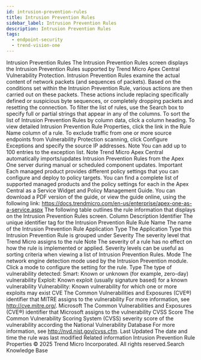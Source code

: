 ```yaml
---
id: intrusion-prevention-rules
title: Intrusion Prevention Rules
sidebar_label: Intrusion Prevention Rules
description: Intrusion Prevention Rules
tags:
  - endpoint-security
  - trend-vision-one
---
```


 Intrusion Prevention Rules The Intrusion Prevention Rules screen displays the Intrusion Prevention Rules supported by Trend Micro Apex Central Vulnerability Protection. Intrusion Prevention Rules examine the actual content of network packets (and sequences of packets). Based on the conditions set within the Intrusion Prevention Rule, various actions are then carried out on these packets. These actions include replacing specifically defined or suspicious byte sequences, or completely dropping packets and resetting the connection. To filter the list of rules, use the Search box to specify full or partial strings that appear in any of the columns. To sort the list of Intrusion Prevention Rules by column data, click a column heading. To view detailed Intrusion Prevention Rule Properties, click the link in the Rule Name column of a rule. To exclude traffic from one or more source endpoints from Vulnerability Protection scanning, click Configure Exceptions and specify the source IP addresses. Note You can add up to 100 entries to the exception list. Note Trend Micro Apex Central automatically imports/updates Intrusion Prevention Rules from the Apex One server during manual or scheduled component updates. Important Each managed product provides different policy settings that you can configure and deploy to policy targets. You can find a complete list of supported managed products and the policy settings for each in the Apex Central as a Service Widget and Policy Management Guide. You can download a PDF version of the guide, or view the guide online, using the following link: https://docs.trendmicro.com/en-us/enterprise/apex-one-as-a-service.aspx The following table outlines the rule information that displays on the Intrusion Prevention Rules screen. Column Description Identifier The unique identifier tag for the Intrusion Prevention Rule Rule Name The name of the Intrusion Prevention Rule Application Type The Application Type this Intrusion Prevention Rule is grouped under Severity The severity level that Trend Micro assigns to the rule Note The severity of a rule has no effect on how the rule is implemented or applied. Severity levels can be useful as sorting criteria when viewing a list of Intrusion Prevention Rules. Mode The network engine detection mode used by the Intrusion Prevention module. Click a mode to configure the setting for the rule. Type The type of vulnerability detected: Smart: Known or unknown (for example, zero-day) vulnerability Exploit: Known exploit (usually signature based) for a known vulnerability Vulnerability: Known vulnerability for which one or more exploits may exist CVE The Common Vulnerabilities and Exposures (CVE®) identifier that MITRE assigns to the vulnerability For more information, see http://cve.mitre.org/. Microsoft The Common Vulnerabilities and Exposures (CVE®) identifier that Microsoft assigns to the vulnerability CVSS Score The Common Vulnerability Scoring System (CVSS) severity score of the vulnerability according the National Vulnerability Database For more information, see http://nvd.nist.gov/cvss.cfm. Last Updated The date and time the rule was last modified Related information Intrusion Prevention Rule Properties © 2025 Trend Micro Incorporated. All rights reserved.Search Knowledge Base